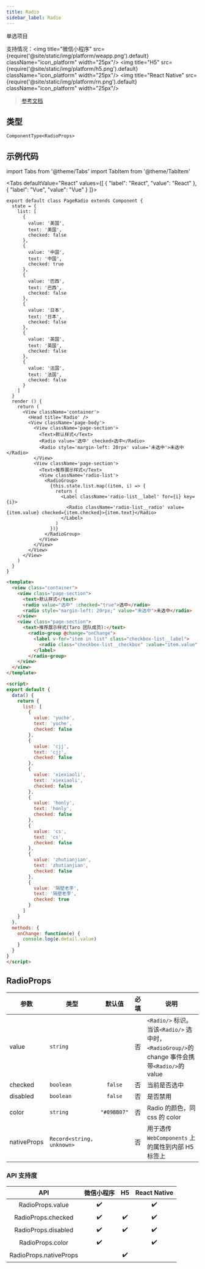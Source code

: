 ```yaml
---
title: Radio
sidebar_label: Radio
---
```


单选项目

支持情况：<img title="微信小程序" src={require('@site/static/img/platform/weapp.png').default} className="icon_platform" width="25px"/> <img title="H5" src={require('@site/static/img/platform/h5.png').default} className="icon_platform" width="25px"/> <img title="React Native" src={require('@site/static/img/platform/rn.png').default} className="icon_platform" width="25px"/>

> [参考文档](https://developers.weixin.qq.com/miniprogram/dev/component/radio.html)

## 类型

```tsx
ComponentType<RadioProps>
```

## 示例代码

import Tabs from '@theme/Tabs'
import TabItem from '@theme/TabItem'

<Tabs
  defaultValue="React"
  values={[
  {
    "label": "React",
    "value": "React"
  },
  {
    "label": "Vue",
    "value": "Vue"
  }
]}>
<TabItem value="React">

```tsx
export default class PageRadio extends Component {
  state = {
    list: [
      {
        value: '美国',
        text: '美国',
        checked: false
      },
      {
        value: '中国',
        text: '中国',
        checked: true
      },
      {
        value: '巴西',
        text: '巴西',
        checked: false
      },
      {
        value: '日本',
        text: '日本',
        checked: false
      },
      {
        value: '英国',
        text: '英国',
        checked: false
      },
      {
        value: '法国',
        text: '法国',
        checked: false
      }
    ]
  }
  render () {
    return (
      <View className='container'>
        <Head title='Radio' />
        <View className='page-body'>
          <View className='page-section'>
            <Text>默认样式</Text>
            <Radio value='选中' checked>选中</Radio>
            <Radio style='margin-left: 20rpx' value='未选中'>未选中</Radio>
          </View>
          <View className='page-section'>
            <Text>推荐展示样式</Text>
            <View className='radio-list'>
              <RadioGroup>
                {this.state.list.map((item, i) => {
                  return (
                    <Label className='radio-list__label' for={i} key={i}>
                      <Radio className='radio-list__radio' value={item.value} checked={item.checked}>{item.text}</Radio>
                    </Label>
                  )
                })}
              </RadioGroup>
            </View>
          </View>
        </View>
      </View>
    )
  }
}
```
</TabItem>
<TabItem value="Vue">

```html
<template>
  <view class="container">
    <view class="page-section">
      <text>默认样式</text>
      <radio value="选中" :checked="true">选中</radio>
      <radio style="margin-left: 20rpx;" value="未选中">未选中</radio>
    </view>
    <view class="page-section">
      <text>推荐展示样式(Taro 团队成员):</text>
        <radio-group @change="onChange">
          <label v-for="item in list" class="checkbox-list__label">
            <radio class="checkbox-list__checkbox" :value="item.value" :checked="item.checked">{{ item.text }}</radio>
          </label>
        </radio-group>
    </view>
  </view>
</template>

<script>
export default {
  data() {
    return {
      list: [
        {
          value: 'yuche',
          text: 'yuche',
          checked: false
        },
        {
          value: 'cjj',
          text: 'cjj',
          checked: false
        },
        {
          value: 'xiexiaoli',
          text: 'xiexiaoli',
          checked: false
        },
        {
          value: 'honly',
          text: 'honly',
          checked: false
        },
        {
          value: 'cs',
          text: 'cs',
          checked: false
        },
        {
          value: 'zhutianjian',
          text: 'zhutianjian',
          checked: false
        },
        {
          value: '隔壁老李',
          text: '隔壁老李',
          checked: true
        }
      ]
    }
  },
  methods: {
    onChange: function(e) {
      console.log(e.detail.value)
    }
  }
}
</script>
```
</TabItem>
</Tabs>

## RadioProps

| 参数 | 类型 | 默认值 | 必填 | 说明 |
| --- | --- | :---: | :---: | --- |
| value | `string` |  | 否 | `<Radio/>` 标识。当该`<Radio/>` 选中时，`<RadioGroup/>`的 change 事件会携带`<Radio/>`的 value |
| checked | `boolean` | `false` | 否 | 当前是否选中 |
| disabled | `boolean` | `false` | 否 | 是否禁用 |
| color | `string` | `"#09BB07"` | 否 | Radio 的颜色，同 css 的 color |
| nativeProps | `Record<string, unknown>` |  | 否 | 用于透传 `WebComponents` 上的属性到内部 H5 标签上 |

### API 支持度

| API | 微信小程序 | H5 | React Native |
| :---: | :---: | :---: | :---: |
| RadioProps.value | ✔️ |  | ✔️ |
| RadioProps.checked | ✔️ | ✔️ | ✔️ |
| RadioProps.disabled | ✔️ | ✔️ | ✔️ |
| RadioProps.color | ✔️ |  | ✔️ |
| RadioProps.nativeProps |  | ✔️ |  |
